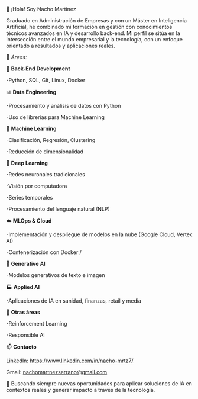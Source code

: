 👋 ¡Hola! Soy Nacho Martínez

Graduado en Administración de Empresas y con un Máster en Inteligencia Artificial, he combinado mi formación en gestión con conocimientos técnicos avanzados en IA y desarrollo back-end. Mi perfil se sitúa en la intersección entre el mundo empresarial y la tecnología, con un enfoque orientado a resultados y aplicaciones reales.

🚀 *Áreas:*

🔧 **Back-End Development**

-Python, SQL, Git, Linux, Docker


📊 **Data Engineering**

-Procesamiento y análisis de datos con Python

-Uso de librerías para Machine Learning


🤖 **Machine Learning**

-Clasificación, Regresión, Clustering

-Reducción de dimensionalidad


🧠 **Deep Learning**

-Redes neuronales tradicionales

-Visión por computadora

-Series temporales

-Procesamiento del lenguaje natural (NLP)


☁️ **MLOps & Cloud**

-Implementación y despliegue de modelos en la nube (Google Cloud, Vertex AI)

-Contenerización con Docker
/

🎨 **Generative AI**

-Modelos generativos de texto e imagen


🏭 **Applied AI**

-Aplicaciones de IA en sanidad, finanzas, retail y media


🎯 **Otras áreas**

-Reinforcement Learning

-Responsible AI


📫 **Contacto**

LinkedIn: https://www.linkedin.com/in/nacho-mrtz7/

Gmail: nachomartnezserrano@gmail.com




🧩 Buscando siempre nuevas oportunidades para aplicar soluciones de IA en contextos reales y generar impacto a través de la tecnología.


